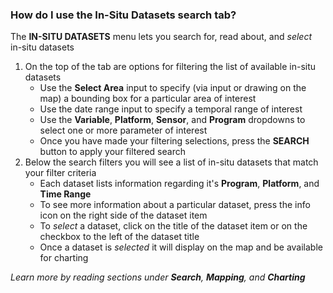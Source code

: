 ### How do I use the In-Situ Datasets search tab?

The **IN-SITU DATASETS** menu lets you search for, read about, and _select_ in-situ datasets

1.  On the top of the tab are options for filtering the list of available in-situ datasets
    -   Use the **Select Area** input to specify (via input or drawing on the map) a bounding box for a particular area of interest
    -   Use the date range input to specify a temporal range of interest
    -   Use the **Variable**, **Platform**, **Sensor**, and **Program** dropdowns to select one or more parameter of interest
    -   Once you have made your filtering selections, press the **SEARCH** button to apply your filtered search
2.  Below the search filters you will see a list of in-situ datasets that match your filter criteria
    -   Each dataset lists information regarding it's **Program**, **Platform**, and **Time Range**
    -   To see more information about a particular dataset, press the info icon on the right side of the dataset item
    -   To _select_ a dataset, click on the title of the dataset item or on the checkbox to the left of the dataset title
    -   Once a dataset is _selected_ it will display on the map and be available for charting

_Learn more by reading sections under **Search**, **Mapping**, and **Charting**_
